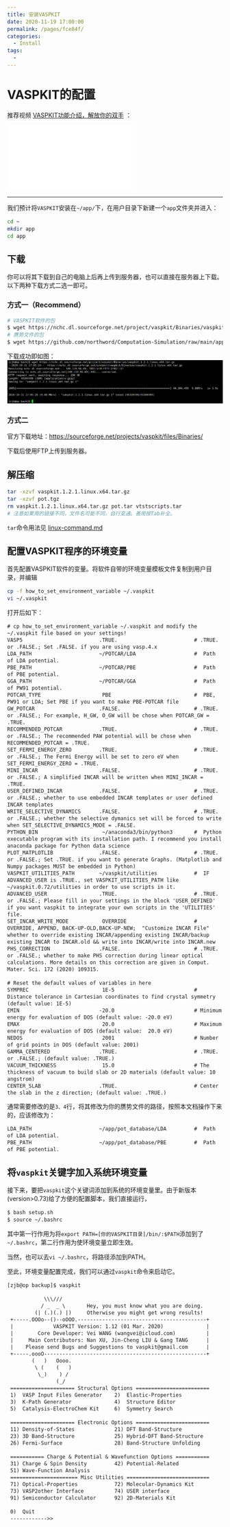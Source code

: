 ```yaml
---
title: 安装VASPKIT
date: 2020-11-19 17:00:00
permalink: /pages/fce84f/
categories: 
  - Install
tags: 
  - 
---
```



# VASPKIT的配置

推荐视频 [VASPKIT功能介绍，解放你的双手](https://www.bilibili.com/video/BV17J411i78D) ：

<div class="btv" id="btv">
<iframe src="//player.bilibili.com/player.html?aid=78202388&bvid=BV17J411i78D&cid=133805579&page=1" scrolling="no" border="0" frameborder="no" framespacing="0" allowfullscreen="true"> </iframe></div>


---

我们预计将`VASPKIT`安装在`~/app/`下，在用户目录下新建一个`app`文件夹并进入：

```bash
cd ~
mkdir app
cd app
```

## 下载

你可以将其下载到自己的电脑上后再上传到服务器，也可以直接在服务器上下载。以下两种下载方式二选一即可。

### 方式一（Recommend）

```bash
# VASPKIT软件的包
$ wget https://nchc.dl.sourceforge.net/project/vaspkit/Binaries/vaspkit.1.2.1.linux.x64.tar.gz
# 赝势文件的包
$ wget https://github.com/northword/Computation-Simulation/raw/main/app/pot.tgz
```

下载成功即如图：![执行成功](./assets/image-20201031164747239.png)

### 方式二

官方下载地址：https://sourceforge.net/projects/vaspkit/files/Binaries/

下载后使用FTP上传到服务器。

## 解压缩

```bash
tar -xzvf vaspkit.1.2.1.linux.x64.tar.gz 
tar -xzvf pot.tgz
rm vaspkit.1.2.1.linux.x64.tar.gz pot.tar vtstscripts.tar
# 注意如果用的链接不同，文件名可能不同，自行变通。善用按Tab补全。
```

`tar`命令用法见  [linux-command.md](..\03.Linux\01.linux\15.linux-command.md) 

## 配置VASPKIT程序的环境变量

首先配置VASPKIT软件的变量。将软件自带的环境变量模板文件复制到用户目录，并编辑

```bash
cp -f how_to_set_environment_variable ~/.vaspkit
vi ~/.vaspkit
```
打开后如下：
``` {3,4}
# cp how_to_set_environment_variable ~/.vaspkit and modify the ~/.vaspkit file based on your settings!
VASP5                         .TRUE.                         # .TRUE. or .FALSE.; Set .FALSE. if you are using vasp.4.x
LDA_PATH                      ~/POTCAR/LDA                   #  Path of LDA potential.
PBE_PATH                      ~/POTCAR/PBE                   #  Path of PBE potential.
GGA_PATH                      ~/POTCAR/GGA                   #  Path of PW91 potential.
POTCAR_TYPE                    PBE                           #  PBE, PW91 or LDA; Set PBE if you want to make PBE-POTCAR file
GW_POTCAR                     .FALSE.                        # .TRUE. or .FALSE.; For example, H_GW, O_GW will be chose when POTCAR_GW = .TRUE.
RECOMMENDED_POTCAR            .TRUE.                         # .TRUE. or .FALSE.; The recommended PAW potential will be chose when RECOMMENDED_POTCAR = .TRUE.
SET_FERMI_ENERGY_ZERO         .TRUE.                         # .TRUE. or .FALSE.; The Fermi Energy will be set to zero eV when SET_FERMI_ENERGY_ZERO = .TRUE.
MINI_INCAR                    .FALSE.                        # .TRUE. or .FALSE.; A simplified INCAR will be written when MINI_INCAR = .TRUE.
USER_DEFINED_INCAR            .FALSE.                        # .TRUE. or .FALSE.; whether to use embedded INCAR templates or user defined INCAR templates
WRITE_SELECTIVE_DYNAMICS      .FALSE.                        # .TRUE. or .FALSE.; whether the selective dymanics set will be forced to write when SET_SELECTIVE_DYNAMICS_MODE = .FALSE.
PYTHON_BIN                     ~/anaconda3/bin/python3       #  Python executable program with its installation path. I recommend you install anaconda package for Python data science
PLOT_MATPLOTLIB               .FALSE.                        # .TRUE. or .FALSE.; Set .TRUE. if you want to generate Graphs. (Matplotlib and Numpy packages MUST be embedded in Python)
VASPKIT_UTILITIES_PATH        ~/vaspkit/utilities            #  IF ADVANCED_USER is .TRUE., set VASPKIT_UTILITIES_PATH like ~/vaspkit.0.72/utilities in order to use scripts in it.
ADVANCED_USER                 .TRUE.                         # .TRUE. or .FALSE.; Please fill in your settings in the block 'USER_DEFINED' if you want vaspkit to integrate your own scripts in the 'UTILITIES' file.
SET_INCAR_WRITE_MODE           OVERRIDE                      #  OVERRIDE, APPEND, BACK-UP-OLD,BACK-UP-NEW;  "Customize INCAR File"  whether to override existing INCAR/appending existing INCAR/backup existing INCAR to INCAR.old && write into INCAR/write into INCAR.new
PHS_CORRECTION                .FALSE.                        # .TRUE. or .FALSE.; whether to make PHS correction during linear optical calculations. More details on this correction are given in Comput. Mater. Sci. 172 (2020) 109315.

# Reset the default values of variables in here
SYMPREC                        1E-5                          # Distance tolerance in Cartesian coordinates to find crystal symmetry (default value: 1E-5)
EMIN                          -20.0                          # Minimum energy for evaluation of DOS (default value: -20.0 eV)
EMAX                           20.0                          # Maximum energy for evaluation of DOS (default value:  20.0 eV)
NEDOS                          2001                          # Number of grid points in DOS (default value: 2001)
GAMMA_CENTERED                .TRUE.                         # .TRUE. or .FALSE.; (default value: .TRUE.)
VACUUM_THICKNESS               15.0                          # The thickness of vacuum to build slab or 2D materials (default value: 10 angstrom)
CENTER_SLAB                   .TRUE.                         # Center the slab in the z direction; (default value: .TRUE.)
```

通常需要修改的是`3、4`行，将其修改为你的赝势文件的路径，按照本文档操作下来的，应该修改为：

```
LDA_PATH                      ~/app/pot_database/LDA         #  Path of LDA potential.
PBE_PATH                      ~/app/pot_database/PBE         #  Path of PBE potential.
```

## 将`vaspkit`关键字加入系统环境变量

接下来，要把`vaspkit`这个关键词添加到系统的环境变量里。由于新版本(version>0.73)给了方便的配置脚本，我们直接运行，

```bash
$ bash setup.sh
$ source ~/.bashrc
```

其中第一行作用为将`export PATH=[你的VASPKIT目录]/bin/:$PATH`添加到了`~/.bashrc`，第二行作用为使环境变量立即生效。

当然，也可以去`vi ~/.bashrc`，将路径添加到PATH。

至此，环境变量配置完成，我们可以通过`vaspkit`命令来启动它。

```
[zjb@op backup]$ vaspkit
 
            \\\///         
           / _  _ \       Hey, you must know what you are doing.  
         (| (.)(.) |)     Otherwise you might get wrong results!  
 +-----.OOOo--()--oOOO.------------------------------------------+
 |             VASPKIT Version: 1.12 (01 Mar. 2020)              |
 |        Core Developer: Vei WANG (wangvei@icloud.com)          |
 |     Main Contributors: Nan XU, Jin-Cheng LIU & Gang TANG      |
 |    Please send Bugs and Suggestions to vaspkit@gmail.com      |
 +-----.oooO-----------------------------------------------------+
        (   )   Oooo.     
         \ (    (   )     
          \_)    ) /      
                (_/       
 ===================== Structural Options ========================
 1)  VASP Input Files Generator    2)  Elastic-Properties         
 3)  K-Path Generator              4)  Structure Editor           
 5)  Catalysis-ElectroChem Kit     6)  Symmetry Search            
 
 ===================== Electronic Options ========================
 11) Density-of-States             21) DFT Band-Structure         
 23) 3D Band-Structure             25) Hybrid-DFT Band-Structure  
 26) Fermi-Surface                 28) Band-Structure Unfolding   
 
 =========== Charge & Potential & Wavefunction Options ===========
 31) Charge & Spin Density         42) Potential-Related          
 51) Wave-Function Analysis  
 ====================== Misc Utilities ===========================
 71) Optical-Properties            72) Molecular-Dynamics Kit 
 73) VASP2other Interface          74) USER interface
 91) Semiconductor Calculator      92) 2D-Materials Kit       
                                                                  
 0)  Quit                                                         
 ------------>>

```

